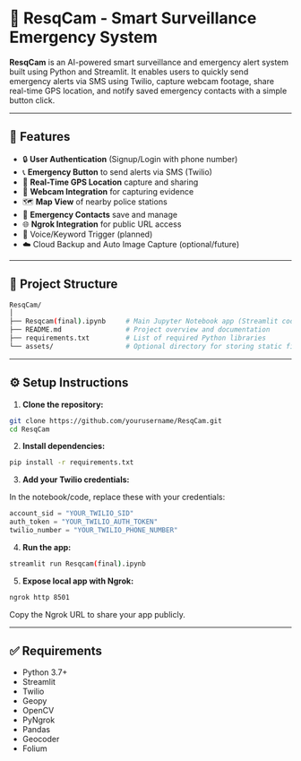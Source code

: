
# 📸 ResqCam - Smart Surveillance Emergency System

**ResqCam** is an AI-powered smart surveillance and emergency alert system built using Python and Streamlit. It enables users to quickly send emergency alerts via SMS using Twilio, capture webcam footage, share real-time GPS location, and notify saved emergency contacts with a simple button click.

---

## 🚀 Features

- 🔒 **User Authentication** (Signup/Login with phone number)
- 📞 **Emergency Button** to send alerts via SMS (Twilio)
- 📍 **Real-Time GPS Location** capture and sharing
- 🎥 **Webcam Integration** for capturing evidence
- 🗺️ **Map View** of nearby police stations
- 📱 **Emergency Contacts** save and manage
- 🌐 **Ngrok Integration** for public URL access
- 🧠 Voice/Keyword Trigger (planned)
- ☁️ Cloud Backup and Auto Image Capture (optional/future)

---

## 📂 Project Structure

```bash
ResqCam/
│
├── Resqcam(final).ipynb     # Main Jupyter Notebook app (Streamlit code)
├── README.md                # Project overview and documentation
├── requirements.txt         # List of required Python libraries
└── assets/                  # Optional directory for storing static files
```

---

## ⚙️ Setup Instructions

1. **Clone the repository:**

```bash
git clone https://github.com/yourusername/ResqCam.git
cd ResqCam
```

2. **Install dependencies:**

```bash
pip install -r requirements.txt
```

3. **Add your Twilio credentials:**

In the notebook/code, replace these with your credentials:

```python
account_sid = "YOUR_TWILIO_SID"
auth_token = "YOUR_TWILIO_AUTH_TOKEN"
twilio_number = "YOUR_TWILIO_PHONE_NUMBER"
```

4. **Run the app:**

```bash
streamlit run Resqcam(final).ipynb
```

5. **Expose local app with Ngrok:**

```bash
ngrok http 8501
```

Copy the Ngrok URL to share your app publicly.

---

## ✅ Requirements

- Python 3.7+
- Streamlit
- Twilio
- Geopy
- OpenCV
- PyNgrok
- Pandas
- Geocoder
- Folium
